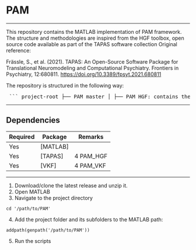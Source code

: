 # PAM 

---

This repository contains the MATLAB implementation of PAM framework. The structure and methodologies are inspired from the HGF toolbox, open source code available as part of the TAPAS software collection
Original reference:

Frässle, S., et al. (2021). TAPAS: An Open-Source Software Package for
Translational Neuromodeling and Computational Psychiatry. Frontiers in
Psychiatry, 12:680811. https://doi.org/10.3389/fpsyt.2021.680811

The repository is structured in the following way:

<pre> ``` project-root ├── PAM_master │ ├── PAM_HGF: contains the implementation of PAM framework using HGF model as perceptual model. │ ├── PAM_VKF: contains the implementation of PAM framework using Volatile Kalman Filter (VKF) model as perceptual model. │ └── Examples ├── HGF_examples: contains different usage examples with HGF model as perceptual model. ├── VKF_examples: contains different usage examples with VKF model as perceptual model. ``` </pre>
---- 

## Dependencies 

| Required | Package           | Remarks         |
| ---------|-------------------|-----------------|
| Yes      | [MATLAB]          |                 |
| Yes      | [TAPAS]           | 4 PAM_HGF       |
| Yes      | [VKF]             | 4 PAM_VKF       |

----

1. Download/clone the latest release and unzip it.
2. Open MATLAB
3. Navigate to the project directory
```
cd '/path/to/PAM'
```
4. Add the project folder and its subfolders to the MATLAB path:
```
addpath(genpath('/path/to/PAM'))
```
5. Run the scripts 

